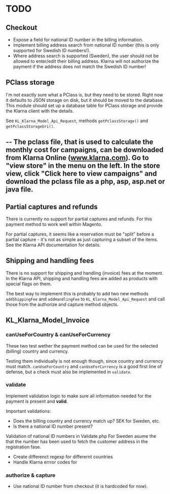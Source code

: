 # TODO

## Checkout

* Expose a field for national ID number in the billing information.
* Implement billing address search from national ID number (this is only
  supported for Swedish ID numbers!).
* Where address search is supported (Sweden), the user should not be allowed
  to enter/edit their billing address. Klarna will not authorize the payment
  if the address does not match the Swedish ID number!

## PClass storage

I'm not exactly sure what a PClass is, but they need to be stored. Right now
it defaults to JSON storage on disk, but it should be moved to the database.
This module should set up a database table for PClass storage and provide
the Klarna client with the details.

See `KL_Klarna_Model_Api_Request`, methods `getPclassStorage()` and
`getPclassStorageUri()`.

-- 
The pclass file, that is used to calculate the monthly cost for campaigns,
can be downloaded from Klarna Online (www.klarna.com). Go to "view store" 
in the menu on the left. In the store view, click "Click here to view 
campaigns" and download the pclass file as a php, asp, asp.net or java file.
--

## Partial captures and refunds

There is currently no support for partial captures and refunds. For this
payment method to work well within Magento.

For partial captures, it seems like a reservation must be "split" before
a partial capture - it's not as simple as just capturing a subset of the
items. See the Klarna API documentation for details.

## Shipping and handling fees

There is no support for shipping and handling (invoice) fees at the moment.
In the Klarna API, shipping and handling fees are added as products with
special flags on them.

The best way to implement this is probably to add two new methods
`addShippingFee` and `addHandlingFee` to `KL_Klarna_Model_Api_Request` and
call those from the authorize and capture method objects.

## KL_Klarna_Model_Invoice

### canUseForCountry & canUseForCurrency

These two test wether the payment method can be used for the selected
(billing) country and currency.

Testing them individually is not enough though, since country and currency
must match. `canUseForCountry` and `canUseForCurrency` is a good first line
of defense, but a check must also be implemented in `validate`.

### validate

Implement validation logic to make sure all information needed for the
payment is present and **valid**.

Important validations:

* Does the billing country and currency match up? SEK for Sweden, etc.
* Is there a national ID number present?

Validation of national ID numbers in Validate.php For Sweden asume the 
that the number has been used to fetch the customer address in the 
registration fase. 
- Create differenct regexp for differernt countries
- Handle Klarna errror codes for

### authorize & capture

* Use national ID number from checkout (it is hardcoded for now).
